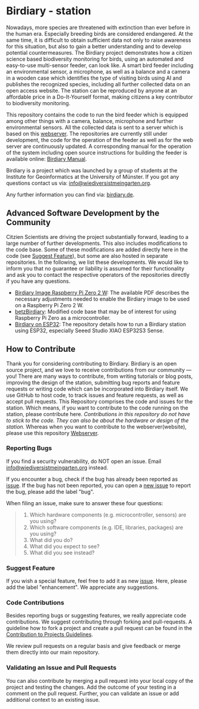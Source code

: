 # Birdiary - station
Nowadays, more species are threatened with extinction than ever before in the human era.
Especially breeding birds are considered endangered. 
At the same time, it is difficult to obtain sufficient data not only to raise awareness for this situation, but also to gain a better understanding and to develop potential countermeasures.
The Birdiary project demonstrates how a citizen science based biodiversity monitoring for birds, using an automated and easy-to-use multi-sensor feeder, can look like. 
A smart bird feeder including an environmental sensor, a microphone, as well as a balance and a camera in a wooden case which identifies the type of visiting birds using AI and publishes the recognized species, including all further collected data on an open access website. 
The station can be reproduced by anyone at an affordable price in a Do-It-Yourself format, making citizens a key contributor to biodiversity monitoring.

This repository contains the code to run the bird feeder which is equipped among other things with a camera, balance, microphone and further environmental sensors. 
All the collected data is sent to a server which is based on this [webserver](https://github.com/Birdiary/webserver). 
The repositories are currently still under development, the code for the operation of the feeder as well as for the web server are continuously updated. 
A corresponding manual for the operation of the system including open source instructions for building the feeder is available online: [Birdiary Manual](https://docs.google.com/document/d/1ItowLull5JF3irzGtbR-fCmgelG3B7DSaU1prOeQXA4/). 

Birdiary is a project which was launched by a group of students at the Institute for Geoinformatics at the University of Münster. 
If you got any questions contact us via: [info@wiediversistmeingarten.org](mailto:info@wiediversistmeingarten.org).

Any further information you can find via: [birdiary.de](https://www.wiediversistmeingarten.org/). 

## Advanced Software Development by the Community 
Citzien Scientists are driving the project substantially forward, leading to a large number of further developments. This also includes modifications to the code base. 
Some of these modifications are added directly here in the code (see [Suggest Feature](https://github.com/Birdiary/station?tab=readme-ov-file#suggest-feature)), but some are also hosted in separate repositories. 
In the following, we list these developments. We would like to inform you that no guarantee or liability is assumed for their functionality and ask you to contact the respective operators of the repositories directly if you have any questions.  

* [Birdiary Image Raspberry Pi Zero 2 W](https://osf.io/w8gef): The available PDF describes the necessary adjustments needed to enable the Birdiary image to be used on a Raspberry Pi Zero 2 W. 
* [betzBirdiary](https://github.com/herbbetz/betzBirdiary): Modified code base that may be of interest for using Raspberry Pi Zero as a microcontroller. 
* [Birdiary on ESP32](https://github.com/tnier01/BirdiaryStationESP32/): The repository details how to run a Birdiary station using ESP32, especially Seeed Studio XIAO ESP32S3 Sense. 

## How to Contribute
Thank you for considering contributing to Birdiary. Birdiary is an open source project, and we love to receive contributions from our community — you!
There are many ways to contribute, from writing tutorials or blog posts, improving the design of the station, submitting bug reports and feature requests or writing code which can be incorporated into Birdiary itself.
We use GitHub to host code, to track issues and feature requests, as well as accept pull requests.
This Repository comprises the code and issues for the station. Which means, if you want to contribute to the code running on the station, please contribute here. *Contributions in this repository do not have to stick to the code. They can also be about the hardware or design of the station.* Whereas when you want to contribute to the webserver(website), please use this repository [Webserver](https://github.com/Birdiary/webserver).

### Reporting Bugs
If you find a security vulnerability, do NOT open an issue. Email info@wiediversistmeingarten.org instead.
 
If you encounter a bug, check if the bug has already been reported as [issue](https://github.com/Birdiary/station/issues). If the bug has not been reported, you can open a [new issue](https://github.com/Birdiary/station/issues/new) to report the bug, please add the label "bug".
 
When filing an issue, make sure to answer these four questions:
> 1. Which hardware components (e.g. microcontroller, sensors) are you using?
> 2. Which software components (e.g. IDE, libraries, packages) are you using?
> 3. What did you do?
> 4. What did you expect to see?
> 5. What did you see instead?
> 
### Suggest Feature
If you wish a special feature, feel free to add it as new [issue](https://github.com/Birdiary/station/issues/new). Here, please add the label "enhancement". We appreciate any suggestions.

### Code Contributions
Besides reporting bugs or suggesting features, we really appreciate code contributions. We suggest contributing through forking and pull-requests. A guideline how to fork a project and create a pull request can be found in the [Contribution to Projects Guidelines](https://docs.github.com/en/get-started/quickstart/contributing-to-projects). 
 
We review pull requests on a regular basis and give feedback or merge them directly into our main repository.

### Validating an Issue and Pull Requests
You can also contribute by merging a pull request into your local copy of the project and testing the changes. Add the outcome of your testing in a comment on the pull request.
Further, you can validate an issue or add additional context to an existing issue.
